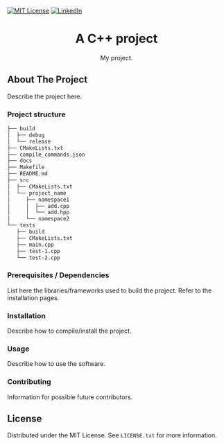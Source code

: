 [![MIT License][license-shield]][license-url]
[![LinkedIn][linkedin-shield]][linkedin-url]

<p align="center">
  <h1 align="center">A C++ project</h1>

  <p align="center">
    My project.
  </p>

## About The Project

Describe the project here.

### Project structure

```bash
├── build
│  ├── debug
│  └── release
├── CMakeLists.txt
├── compile_commands.json
├── docs
├── Makefile
├── README.md
├── src
│  ├── CMakeLists.txt
│  └── project_name
│     ├── namespace1
│     │  ├── add.cpp
│     │  └── add.hpp
│     └── namespace2
└── tests
   ├── build
   ├── CMakeLists.txt
   ├── main.cpp
   ├── test-1.cpp
   └── test-2.cpp
```

### Prerequisites / Dependencies

List here the libraries/frameworks used to build the project. Refer to the
installation pages.

### Installation

Describe how to compile/install the project.

### Usage

Describe how to use the software.

### Contributing

Information for possible future contributors.

## License

Distributed under the MIT License. See `LICENSE.txt` for more information.

[license-shield]: https://img.shields.io/github/license/lbteixeira/code-starters?style=for-the-badge
[license-url]: https://github.com/lbteixeira/code-starters/blob/master/LICENSE.txt
[linkedin-shield]: https://img.shields.io/badge/-LinkedIn-black.svg?style=for-the-badge&logo=linkedin&colorB=555
[linkedin-url]: https://linkedin.com/in/lucasbrederteixeira
